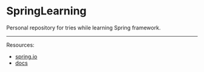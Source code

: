 # SpringLearning
Personal repository for tries while learning Spring framework.


------------------
Resources:
* [spring.io](https://spring.io/guides)
* [docs](http://docs.spring.io/spring/docs/current/spring-framework-reference/html)
